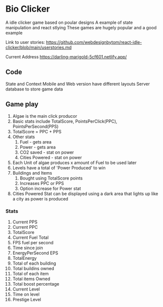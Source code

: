 # Bio Clicker

A idle clicker game based on poular designs
A example of state manipulation and react stlying
These games are hugely popular and a good example

Link to user stories: https://github.com/webdesignbytom/react-idle-clicker/blob/main/userstories.md

Current Address https://darling-marigold-5cf601.netlify.app/
## Code
State and Context
Mobile and Web version have different layouts
Server database to store game data

## Game play

1. Algae is the main click producor
2. Basic stats include TotalScore, PointsPerClick(PPC), PointsPerSecond(PPS)
3. TotalScore = PPC + PPS
4. Other stats
   1. Fuel - gets area
   2. Power - gets area
   3. CO2 saved - stat on power
   4. Cities Powered - stat on power
5. Each Unit of algae produces x amount of Fuel to be used later
6. Levels have a total of 'Power Produced' to win
7. Buildings and Items
   1. Bought using TotalScore points
   2. Increases PPC or PPS
   3. Option increase for Power stat
8. Cities Powered Stat can be displayed using a dark area that lights up like a city as power is produced

### Stats
1. Current PPS
2. Current PPC
3. TotalScore
4. Current Fuel Total
5. FPS fuel per second
6. Time since join
7. EnergyPerSecond EPS
8. TotalEnergy
9. Total of each building
10. Total buildins owned
11. Total of each item
12. Total items Owned
13. Total boost percentage
14. Current Level
15. Time on level
16. Prestige Level